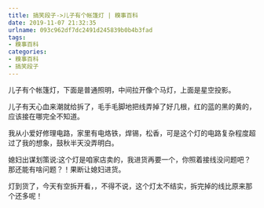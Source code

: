 ```yaml
---
title: 搞笑段子->儿子有个帐篷灯 | 糗事百科
date: 2019-11-07 21:32:35
urlname: 093c962df7dc2491d245839b0b4b3fad
tags: 
- 糗事百科
categories:
- 糗事百科
- 搞笑段子
---
```

儿子有个帐篷灯，下面是普通照明，中间拉开像个马灯，上面是星空投影。

儿子有天心血来潮就给拆了，毛手毛脚地把线弄掉了好几根，红的蓝的黑的黄的，应该接在哪完全不知道。

我从小爱好修理电路，家里有电烙铁，焊锡，松香，可是这个灯的电路复杂程度超过了我的想象，鼓秋半天没弄明白。

媳妇出谋划策说:这个灯是咱家店卖的，我进货再要一个，你照着接线没问题吧？   那还能有啥问题？！果断让媳妇进货。

灯到货了，今天有空拆开看，，不得不说，这个灯太不结实，拆完掉的线比原来那个还多呢！


